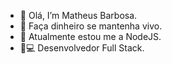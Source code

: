 - 👋 Olá, I’m Matheus Barbosa.
- 🏃‍ Faça dinheiro se mantenha vivo.
- 👀 Atualmente estou me a NodeJS.
- 📱💻 Desenvolvedor Full Stack.
